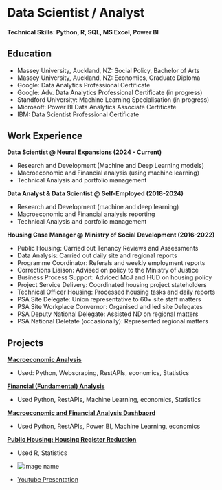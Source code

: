 # Data Scientist / Analyst
#### Technical Skills: Python, R, SQL, MS Excel, Power BI

## Education
- Massey University, Auckland, NZ: Social Policy, Bachelor of Arts
- Massey University, Auckland, NZ: Economics, Graduate Diploma
- Google: Data Analytics Professional Certificate
- Google: Adv. Data Analytics Professional Certificate (in progress)
- Standford University: Machine Learning Specialisation (in progress)
- Microsoft: Power BI Data Analytics Associate Certificate
- IBM: Data Scientist Professional Certificate

## Work Experience
**Data Scientist @ Neural Expansions (2024 - Current)**
- Research and Development (Machine and Deep Learning models)
- Macroeconomic and Financial analysis (using machine learning)
- Technical Analysis and portfolio management
  
**Data Analyst & Data Scientist @ Self-Employed (2018-2024)**
- Research and Development (machine and deep learning)
- Macroeconomic and Financial analysis reporting
- Technical Analysis and portfolio management
  
**Housing Case Manager @ Ministry of Social Development (2016-2022)**
- Public Housing: Carried out Tenancy Reviews and Assessments
- Data Analysis: Carried out daily site and regional reports
- Programme Coordinator: Referals and weekly employment reports
- Corrections Liaison: Advised on policy to the Ministry of Justice
- Business Process Support: Adviced MoJ and HUD on housing policy
- Project Service Delivery: Coordinated housing project stateholders
- Technical Officer Housing: Processed housing tasks and daily reports
- PSA Site Delegate: Union representative to 60+ site staff matters
- PSA Site Workplace Convernor: Organised and led site Delegates
- PSA Deputy National Delegate: Assisted ND on regional matters
- PSA National Deletate (occasionally): Represented regional matters

## Projects
**[Macroeconomic Analysis](link)**
- Used: Python, Webscraping, RestAPIs, economics, Statistics

**[Financial (Fundamental) Analysis](Link)**
- Used Python, RestAPIs, Machine Learning, economics, Statistics

**[Macroeconomic and Financial Analysis Dashbaord]()**
- Used Python, RestAPIs, Power BI, Machine Learning, economics

**[Public Housing: Housing Register Reduction]()**
- Used R, Statistics

- ![image name](image.jpg)
- [Youtube Presentation](https://www.youtube.com/link)
